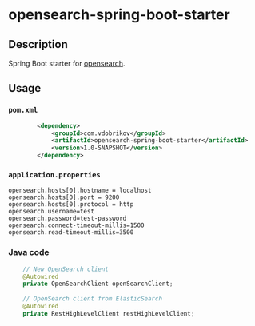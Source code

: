 # opensearch-spring-boot-starter

## Description
Spring Boot starter for [opensearch](https://opensearch.apache.org/).

## Usage
### `pom.xml`

```xml
        <dependency>
            <groupId>com.vdobrikov</groupId>
            <artifactId>opensearch-spring-boot-starter</artifactId>
            <version>1.0-SNAPSHOT</version>
        </dependency>
```

### `application.properties`

```properties
opensearch.hosts[0].hostname = localhost
opensearch.hosts[0].port = 9200
opensearch.hosts[0].protocol = http
opensearch.username=test
opensearch.password=test-password
opensearch.connect-timeout-millis=1500
opensearch.read-timeout-millis=3500
```

### Java code

```java
    // New OpenSearch client
    @Autowired
    private OpenSearchClient openSearchClient;
    
    // OpenSearch client from ElasticSearch
    @Autowired
    private RestHighLevelClient restHighLevelClient;
```